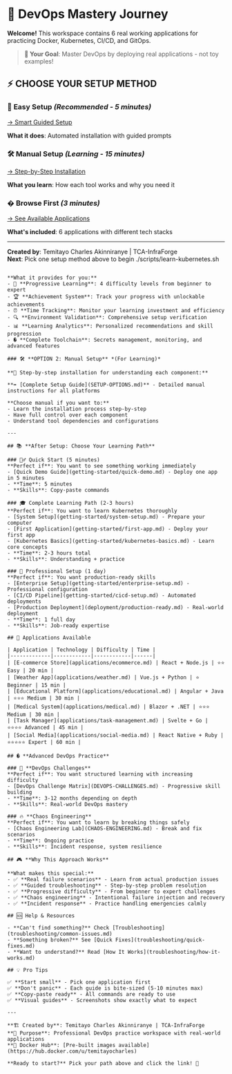 # 🚀 DevOps Mastery Journey

**Welcome!** This workspace contains 6 real working applications for practicing Docker, Kubernetes, CI/CD, and GitOps.

> **🎯 Your Goal**: Master DevOps by deploying real applications - not toy examples!

## ⚡ **CHOOSE YOUR SETUP METHOD**

### 🤖 **Easy Setup** *(Recommended - 5 minutes)*
[→ Smart Guided Setup](./getting-started/easy-setup.md)

**What it does**: Automated installation with guided prompts

### 🛠️ **Manual Setup** *(Learning - 15 minutes)*  
[→ Step-by-Step Installation](./getting-started/manual-setup.md)

**What you learn**: How each tool works and why you need it

### � **Browse First** *(3 minutes)*
[→ See Available Applications](./getting-started/applications-overview.md)

**What's included**: 6 applications with different tech stacks

---

**Created by**: Temitayo Charles Akinniranye | TCA-InfraForge  
**Next**: Pick one setup method above to begin
./scripts/learn-kubernetes.sh
```

**What it provides for you:**
- 🎯 **Progressive Learning**: 4 difficulty levels from beginner to expert
- 🏆 **Achievement System**: Track your progress with unlockable achievements
- ⏰ **Time Tracking**: Monitor your learning investment and efficiency
- 🔍 **Environment Validation**: Comprehensive setup verification
- 📊 **Learning Analytics**: Personalized recommendations and skill progression
- �️ **Complete Toolchain**: Secrets management, monitoring, and advanced features

### 🛠️ **OPTION 2: Manual Setup** *(For Learning)*

**📖 Step-by-step installation for understanding each component:**

**➡️ [Complete Setup Guide](SETUP-OPTIONS.md)** - Detailed manual instructions for all platforms

**Choose manual if you want to:**
- Learn the installation process step-by-step
- Have full control over each component
- Understand tool dependencies and configurations

---

## 📚 **After Setup: Choose Your Learning Path**

### 🏃‍♂️ Quick Start (5 minutes)
**Perfect if**: You want to see something working immediately
- [Quick Demo Guide](getting-started/quick-demo.md) - Deploy one app in 5 minutes
- **Time**: 5 minutes
- **Skills**: Copy-paste commands

### 🎓 Complete Learning Path (2-3 hours)
**Perfect if**: You want to learn Kubernetes thoroughly
- [System Setup](getting-started/system-setup.md) - Prepare your computer
- [First Application](getting-started/first-app.md) - Deploy your first app
- [Kubernetes Basics](getting-started/kubernetes-basics.md) - Learn core concepts
- **Time**: 2-3 hours total
- **Skills**: Understanding + practice

### 🏢 Professional Setup (1 day)
**Perfect if**: You want production-ready skills
- [Enterprise Setup](getting-started/enterprise-setup.md) - Professional configuration
- [CI/CD Pipeline](getting-started/cicd-setup.md) - Automated deployments
- [Production Deployment](deployment/production-ready.md) - Real-world deployment
- **Time**: 1 full day
- **Skills**: Job-ready expertise

## 🎯 Applications Available

| Application | Technology | Difficulty | Time |
|-------------|------------|------------|------|
| [E-commerce Store](applications/ecommerce.md) | React + Node.js | ⭐⭐ Easy | 20 min |
| [Weather App](applications/weather.md) | Vue.js + Python | ⭐ Beginner | 15 min |
| [Educational Platform](applications/educational.md) | Angular + Java | ⭐⭐⭐ Medium | 30 min |
| [Medical System](applications/medical.md) | Blazor + .NET | ⭐⭐⭐ Medium | 30 min |
| [Task Manager](applications/task-management.md) | Svelte + Go | ⭐⭐⭐⭐ Advanced | 45 min |
| [Social Media](applications/social-media.md) | React Native + Ruby | ⭐⭐⭐⭐⭐ Expert | 60 min |

## � **Advanced DevOps Practice**

### 🎯 **DevOps Challenges** 
**Perfect if**: You want structured learning with increasing difficulty
- [DevOps Challenge Matrix](DEVOPS-CHALLENGES.md) - Progressive skill building
- **Time**: 3-12 months depending on depth
- **Skills**: Real-world DevOps mastery

### 🔥 **Chaos Engineering**
**Perfect if**: You want to learn by breaking things safely
- [Chaos Engineering Lab](CHAOS-ENGINEERING.md) - Break and fix scenarios
- **Time**: Ongoing practice
- **Skills**: Incident response, system resilience

## 🎮 **Why This Approach Works**

**What makes this special:**
- ✅ **Real failure scenarios** - Learn from actual production issues
- ✅ **Guided troubleshooting** - Step-by-step problem resolution
- ✅ **Progressive difficulty** - From beginner to expert challenges
- ✅ **Chaos engineering** - Intentional failure injection and recovery
- ✅ **Incident response** - Practice handling emergencies calmly

## 🆘 Help & Resources

- **Can't find something?** Check [Troubleshooting](troubleshooting/common-issues.md)
- **Something broken?** See [Quick Fixes](troubleshooting/quick-fixes.md)
- **Want to understand?** Read [How It Works](troubleshooting/how-it-works.md)

## 💡 Pro Tips

✅ **Start small** - Pick one application first  
✅ **Don't panic** - Each guide is bite-sized (5-10 minutes max)  
✅ **Copy-paste ready** - All commands are ready to use  
✅ **Visual guides** - Screenshots show exactly what to expect  

---

**🏗️ Created by**: Temitayo Charles Akinniranye | TCA-InfraForge  
**🎯 Purpose**: Professional DevOps practice workspace with real-world applications  
**🐳 Docker Hub**: [Pre-built images available](https://hub.docker.com/u/temitayocharles)

**Ready to start?** Pick your path above and click the link! 🎉